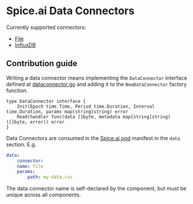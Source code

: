 # Spice.ai Data Connectors

Currently supported connectors:

- [File](file/file.go)
- [InfluxDB](influxdb/influxdb.go)

## Contribution guide

Writing a data connector means implementing the `DataConnector` interface defined at [dataconnector.go](dataconnector.go) and adding it to the `NewDataConnector` factory function.

```golang
type DataConnector interface {
	Init(Epoch time.Time, Period time.Duration, Interval time.Duration, params map[string]string) error
	Read(handler func(data []byte, metadata map[string]string) ([]byte, error)) error
}
```

Data Connectors are consumed in the [Spice.ai pod](https://docs.spiceai.org/concepts/#pod) manifest in the `data` section. E.g.

```yaml
data:
    connector:
    name: file
    params:
        path: my-data.csv
```

The data connector name is self-declared by the component, but must be unique across all components.
